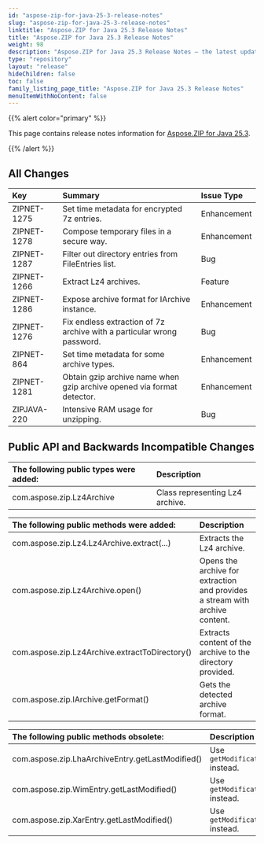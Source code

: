 ```yaml
---
id: "aspose-zip-for-java-25-3-release-notes"
slug: "aspose-zip-for-java-25-3-release-notes"
linktitle: "Aspose.ZIP for Java 25.3 Release Notes"
title: "Aspose.ZIP for Java 25.3 Release Notes"
weight: 98
description: "Aspose.ZIP for Java 25.3 Release Notes – the latest updates and fixes."
type: "repository"
layout: "release"
hideChildren: false
toc: false
family_listing_page_title: "Aspose.ZIP for Java 25.3 Release Notes"
menuItemWithNoContent: false
---
```


{{% alert color="primary" %}} 

This page contains release notes information for [Aspose.ZIP for Java 25.3](https://releases.aspose.com/zip/java/25-3/).

{{% /alert %}} 

## **All Changes**

|**Key**|**Summary**|**Issue Type**|
| :- | :- | :- |
| ZIPNET-1275 | Set time metadata for encrypted 7z entries. | Enhancement |
| ZIPNET-1278 | Compose temporary files in a secure way. | Enhancement |
| ZIPNET-1287 | Filter out directory entries from FileEntries list. | Bug |
| ZIPNET-1266 | Extract Lz4 archives. | Feature |
| ZIPNET-1286 | Expose archive format for IArchive instance. | Enhancement |
| ZIPNET-1276 | Fix endless extraction of 7z archive with a particular wrong password. | Bug |
| ZIPNET-864 | Set time metadata for some archive types. | Enhancement |
| ZIPNET-1281 | Obtain gzip archive name when gzip archive opened via format detector. | Enhancement |
| ZIPJAVA-220 | Intensive RAM usage for unzipping. | Bug |

## **Public API and Backwards Incompatible Changes**
|**The following public types were added:**|**Description**|
| :- | :- |
| com.aspose.zip.Lz4Archive | Class representing Lz4 archive. |

|**The following public methods were added:**|**Description**|
| :- | :- |
| com.aspose.zip.Lz4.Lz4Archive.extract(...) | Extracts the Lz4 archive. |
| com.aspose.zip.Lz4Archive.open() | Opens the archive for extraction and provides a stream with archive content. |
| com.aspose.zip.Lz4Archive.extractToDirectory() | Extracts content of the archive to the directory provided. |
| com.aspose.zip.IArchive.getFormat() | Gets the detected archive format. |

|**The following public methods obsolete:**|**Description**|
| :- | :- |
| com.aspose.zip.LhaArchiveEntry.getLastModified() | Use `getModificationTime()` instead. |
| com.aspose.zip.WimEntry.getLastModified() | Use `getModificationTime()` instead. |
| com.aspose.zip.XarEntry.getLastModified() | Use `getModificationTime()` instead. |
